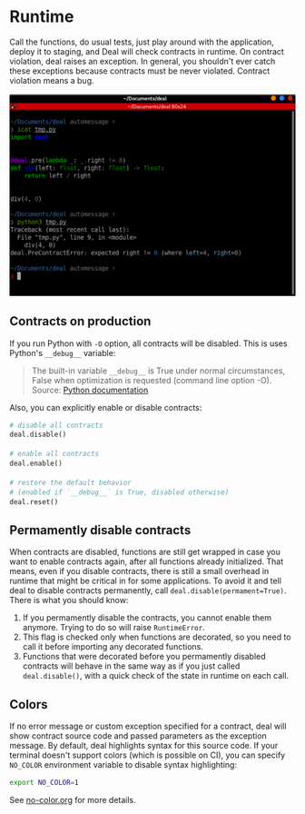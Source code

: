 # Runtime

Call the functions, do usual tests, just play around with the application, deploy it to staging, and Deal will check contracts in runtime. On contract violation, deal raises an exception. In general, you shouldn't ever catch these exceptions because contracts must be never violated. Contract violation means a bug.

![runtime exception example](../../assets/runtime.png)

## Contracts on production

If you run Python with `-O` option, all contracts will be disabled. This is uses Python's `__debug__` variable:

> The built-in variable `__debug__` is True under normal circumstances, False when optimization is requested (command line option -O).
> Source: [Python documentation](https://docs.python.org/3/reference/simple_stmts.html#assert)

Also, you can explicitly enable or disable contracts:

```python
# disable all contracts
deal.disable()

# enable all contracts
deal.enable()

# restore the default behavior
# (enabled if `__debug__` is True, disabled otherwise)
deal.reset()
```

## Permamently disable contracts

When contracts are disabled, functions are still get wrapped in case you want to enable contracts again, after all functions already initialized. That means, even if you disable contracts, there is still a small overhead in runtime that might be critical in for some applications. To avoid it and tell deal to disable contracts permanently, call `deal.disable(permament=True)`. There is what you should know:

1. If you permamently disable the contracts, you cannot enable them anymore. Trying to do so will raise `RuntimeError`.
1. This flag is checked only when functions are decorated, so you need to call it before importing any decorated functions.
1. Functions that were decorated before you permamently disabled contracts will behave in the same way as if you just called `deal.disable()`, with a quick check of the state in runtime on each call.

## Colors

If no error message or custom exception specified for a contract, deal will show contract source code and passed parameters as the exception message. By default, deal highlights syntax for this source code. If your terminal doesn't support colors (which is possible on CI), you can specify `NO_COLOR` environment variable to disable syntax highlighting:

```bash
export NO_COLOR=1
```

See [no-color.org](https://no-color.org/) for more details.
